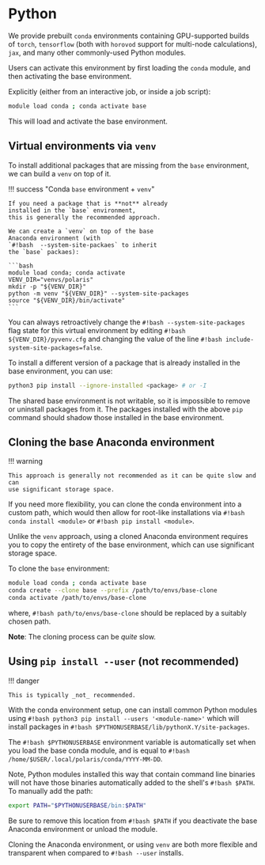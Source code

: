 # Python

We provide prebuilt `conda` environments containing GPU-supported builds of
`torch`, `tensorflow` (both with `horovod` support for multi-node
calculations), `jax`, and many other commonly-used Python modules.

Users can activate this environment by first loading the `conda` module, and
then activating the base environment.

Explicitly (either from an interactive job, or inside a job script):

```bash
module load conda ; conda activate base
```

This will load and activate the base environment.

## Virtual environments via `venv`

To install additional packages that are missing from the `base` environment,
we can build a `venv` on top of it.
<!-- To install any additional packages that we can build a `venv` -->
<!-- on top of the `base` env -->

!!! success "Conda `base` environment + `venv`"

    If you need a package that is **not** already
    installed in the `base` environment,
    this is generally the recommended approach.

    We can create a `venv` on top of the base
    Anaconda environment (with
    `#!bash  --system-site-packaes` to inherit
    the `base` packaes):

    ```bash
    module load conda; conda activate
    VENV_DIR="venvs/polaris"
    mkdir -p "${VENV_DIR}"
    python -m venv "${VENV_DIR}" --system-site-packages
    source "${VENV_DIR}/bin/activate"
    ```

You can always retroactively change the `#!bash --system-site-packages` flag
state for this virtual environment by editing `#!bash ${VENV_DIR}/pyvenv.cfg` and
changing the value of the line `#!bash include-system-site-packages=false`.

To install a different version of a package that is already installed in the
base environment, you can use:

```bash
python3 pip install --ignore-installed <package> # or -I
```

The shared base environment is not writable, so it is impossible to remove or
uninstall packages from it. The packages installed with the above `pip` command
should shadow those installed in the base environment.

## Cloning the base Anaconda environment

!!! warning

    This approach is generally not recommended as it can be quite slow and can
    use significant storage space.

If you need more flexibility, you can clone the conda environment into a custom
path, which would then allow for root-like installations via `#!bash conda install
<module>` or `#!bash pip install <module>`.

Unlike the `venv` approach, using a cloned Anaconda environment requires you to
copy the entirety of the base environment, which can use significant storage
space.

To clone the `base` environment:

```bash
module load conda ; conda activate base
conda create --clone base --prefix /path/to/envs/base-clone
conda activate /path/to/envs/base-clone
```

where, `#!bash path/to/envs/base-clone` should be replaced by a suitably chosen
path.

**Note**: The cloning process can be _quite_ slow.

## Using `pip install --user` (not recommended)

!!! danger

    This is typically _not_ recommended.

With the conda environment setup, one can install common Python modules using
`#!bash python3 pip install --users '<module-name>'` which will install
packages in `#!bash $PYTHONUSERBASE/lib/pythonX.Y/site-packages`.

The `#!bash $PYTHONUSERBASE` environment variable is automatically set when you
load the base conda module, and is equal to  `#!bash
/home/$USER/.local/polaris/conda/YYYY-MM-DD`.

Note, Python modules installed this way that contain command line binaries will
not have those binaries automatically added to the shell's `#!bash $PATH`. To
manually add the path:

```bash
export PATH="$PYTHONUSERBASE/bin:$PATH"
```

Be sure to remove this location from `#!bash $PATH` if you deactivate the base
Anaconda environment or unload the module.

Cloning the Anaconda environment, or using `venv` are both more flexible and
transparent when compared to `#!bash --user` installs.
